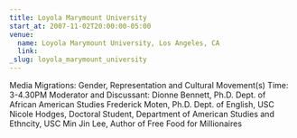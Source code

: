 ```yaml
---
title: Loyola Marymount University
start_at: 2007-11-02T20:00:00-05:00
venue:
  name: Loyola Marymount University, Los Angeles, CA
  link:
_slug: loyola_marymount_university
---
```


Media Migrations: Gender, Representation and Cultural Movement(s)
Time: 3-4.30PM
Moderator and Discussant: Dionne Bennett, Ph.D. Dept. of African American Studies
Frederick Moten, Ph.D. Dept. of English, USC
Nicole Hodges, Doctoral Student, Department of American Studies and Ethncity, USC
Min Jin Lee, Author of Free Food for Millionaires
